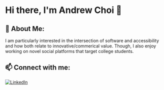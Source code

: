 # Hi there, I'm Andrew Choi 👋

## 🌱 About Me:

I am particularly interested in the intersection of software and accessibility and how both relate to innovative/commerical value. Though, I also enjoy working on novel social platforms that target college students.


## 📫 Connect with me:

[![LinkedIn](https://img.shields.io/badge/LinkedIn-0077B5?style=flat-square&logo=linkedin&logoColor=white)](https://www.linkedin.com/in/andrewshchoi/)


